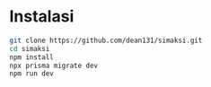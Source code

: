 # Instalasi

```bash
git clone https://github.com/dean131/simaksi.git
cd simaksi
npm install
npx prisma migrate dev
npm run dev
```

